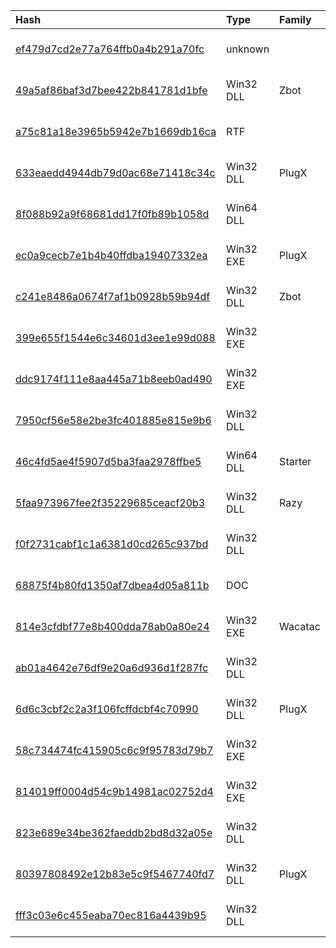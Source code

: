 |Hash|Type|Family|First_Seen|Name|
|:--|:--|:--|:--|:--|
|[ef479d7cd2e77a764ffb0a4b291a70fc](https://www.virustotal.com/gui/file/ef479d7cd2e77a764ffb0a4b291a70fc)|unknown||2022-03-16 12:32:11|TmDbgLog.dll.obj|
|[49a5af86baf3d7bee422b841781d1bfe](https://www.virustotal.com/gui/file/49a5af86baf3d7bee422b841781d1bfe)|Win32 DLL|Zbot|2021-05-18 10:22:23|TmDbgLog.dll|
|[a75c81a18e3965b5942e7b1669db16ca](https://www.virustotal.com/gui/file/a75c81a18e3965b5942e7b1669db16ca)|RTF||2021-03-20 04:17:52|dttcodexgigas.aad3241fd23372523528a99f4c18127a3ebbea59|
|[633eaedd4944db79d0ac68e71418c34c](https://www.virustotal.com/gui/file/633eaedd4944db79d0ac68e71418c34c)|Win32 DLL|PlugX|2021-03-16 14:55:43|TmDbgLog.dll|
|[8f088b92a9f68681dd17f0fb89b1058d](https://www.virustotal.com/gui/file/8f088b92a9f68681dd17f0fb89b1058d)|Win64 DLL||2021-02-06 16:26:54| |
|[ec0a9cecb7e1b4b40ffdba19407332ea](https://www.virustotal.com/gui/file/ec0a9cecb7e1b4b40ffdba19407332ea)|Win32 EXE|PlugX|2020-12-20 01:08:51|WmiADPrv.exe|
|[c241e8486a0674f7af1b0928b59b94df](https://www.virustotal.com/gui/file/c241e8486a0674f7af1b0928b59b94df)|Win32 DLL|Zbot|2020-10-05 13:22:25|SbieDll.dll|
|[399e655f1544e6c34601d3ee1e99d088](https://www.virustotal.com/gui/file/399e655f1544e6c34601d3ee1e99d088)|Win32 EXE||2020-09-20 04:56:13|ET_SYSTEM_EXT.exe|
|[ddc9174f111e8aa445a71b8eeb0ad490](https://www.virustotal.com/gui/file/ddc9174f111e8aa445a71b8eeb0ad490)|Win32 EXE||2020-09-16 08:56:00|/home/share/sample/gray/cde_pe_samples/sample_decompress/20200917/2020_9_17_11_44_53_438081_fac333a785cf623c8af75d6fa1a18779/hit/ddc9174f111e8aa445a71b8eeb0ad490|
|[7950cf56e58e2be3fc401885e815e9b6](https://www.virustotal.com/gui/file/7950cf56e58e2be3fc401885e815e9b6)|Win32 DLL||2020-06-16 04:47:18|7950cf56e58e2be3fc401885e815e9b6_install32.dll|
|[46c4fd5ae4f5907d5ba3faa2978ffbe5](https://www.virustotal.com/gui/file/46c4fd5ae4f5907d5ba3faa2978ffbe5)|Win64 DLL|Starter|2020-06-16 04:30:25| |
|[5faa973967fee2f35229685ceacf20b3](https://www.virustotal.com/gui/file/5faa973967fee2f35229685ceacf20b3)|Win32 DLL|Razy|2020-05-27 05:00:57|d376164e377577fc_systemdll.pdg|
|[f0f2731cabf1c1a6381d0cd265c937bd](https://www.virustotal.com/gui/file/f0f2731cabf1c1a6381d0cd265c937bd)|Win32 DLL||2020-05-27 05:00:56|c:\users\admini~1\appdata\local\temp\wtsapi32.dll|
|[68875f4b80fd1350af7dbea4d05a811b](https://www.virustotal.com/gui/file/68875f4b80fd1350af7dbea4d05a811b)|DOC||2020-05-22 12:27:45|0514.doc|
|[814e3cfdbf77e8b400dda78ab0a80e24](https://www.virustotal.com/gui/file/814e3cfdbf77e8b400dda78ab0a80e24)|Win32 EXE|Wacatac|2020-05-08 13:57:37|egui|
|[ab01a4642e76df9e20a6d936d1f287fc](https://www.virustotal.com/gui/file/ab01a4642e76df9e20a6d936d1f287fc)|Win32 DLL||2020-05-07 16:23:26|165-12345.dll|
|[6d6c3cbf2c2a3f106fcffdcbf4c70990](https://www.virustotal.com/gui/file/6d6c3cbf2c2a3f106fcffdcbf4c70990)|Win32 DLL|PlugX|2019-12-19 06:08:15| |
|[58c734474fc415905c6c9f95783d79b7](https://www.virustotal.com/gui/file/58c734474fc415905c6c9f95783d79b7)|Win32 EXE||2019-12-19 06:06:58|upinstall.bat|
|[814019ff0004d54c9b14981ac02752d4](https://www.virustotal.com/gui/file/814019ff0004d54c9b14981ac02752d4)|Win32 EXE||2019-12-19 02:12:35|flashplayerpp_install_tw.exe|
|[823e689e34be362faeddb2bd8d32a05e](https://www.virustotal.com/gui/file/823e689e34be362faeddb2bd8d32a05e)|Win32 DLL||2019-10-29 00:34:23|XLSvcPlatform|
|[80397808492e12b83e5c9f5467740fd7](https://www.virustotal.com/gui/file/80397808492e12b83e5c9f5467740fd7)|Win32 DLL|PlugX|2018-08-15 04:23:18| |
|[fff3c03e6c455eaba70ec816a4439b95](https://www.virustotal.com/gui/file/fff3c03e6c455eaba70ec816a4439b95)|Win32 DLL||2017-06-07 09:20:14|9969fc3043ed2917_dat.dll|
